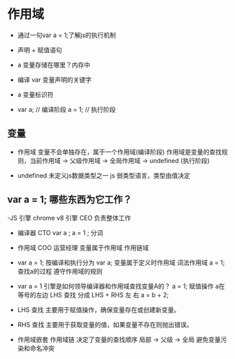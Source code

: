 # 作用域

- 通过一句var a = 1;了解js的执行机制
 - 声明 + 赋值语句
 - a 变量存储在哪里？内存中
 - 编译 var 变量声明的关键字
 - a 变量标识符

- var a; // 编译阶段
  a = 1; // 执行阶段

## 变量
 - 作用域
   变量不会单独存在，属于一个作用域(编译阶段)
   作用域是变量的查找规则，当前作用域 -> 父级作用域 -> 全局作用域 -> undefined (执行阶段) 

  - undefined
    未定义js数据类型之一
    js 弱类型语言，类型由值决定

## var a = 1; 哪些东西为它工作？
  -JS 引擎 chrome v8 引擎 CEO 
    负责整体工作
  - 编译器 CTO
    var a ; a = 1 ; 分词
  - 作用域 COO 运营经理
    变量属于作用域
    作用链域

  - var a = 1;
   按编译和执行分为 
   var a; 变量属于定义时作用域 词法作用域
   a = 1; 查找a的过程 遵守作用域的规则

  - var a = 1
    引擎是如何领导编译器和作用域查找变量A的？
    a = 1; 赋值操作 a在等号的左边 LHS
    查找 分成 LHS + RHS 左 右
    a = b + 2;

  - LHS 查找 
  主要用于赋值操作，确保变量存在或创建新变量。
  - RHS 查找 
  主要用于获取变量的值，如果变量不存在则抛出错误。

  - 作用域嵌套
    作用域链 决定了变量的查找顺序
    局部 -> 父级 -> 全局
    避免变量污染和命名冲突

     